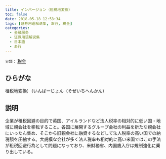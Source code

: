 ```yaml
---
title: インバージョン（租税地変換）
toc: false
date: 2018-05-18 12:58:34
tags: [证券用语解说集, あ行, 税金]
categories:
  - 金融服务
  - 证券用语解说集
  - 日本語
  - あ行
---
```


`分類：` [税金](/tags/税金/)

## ひらがな

租税地変換）（いんばーじょん（そぜいちへんかん）

## 説明

企業が租税回避の目的で英国、アイルランドなど法人税率の相対的に低い国・地域に親会社を移転すること。各国に展開するグループ会社の利益を新たな親会社にいったん集め、そこから旧親会社に融資するなどして法人税率の高い国での納税額を圧縮する。大規模な会社が多く法人税率も相対的に高い米国ではこの手法が租税回避行為として問題になっており、米財務省、内国歳入庁は規制強化に乗り出している。
